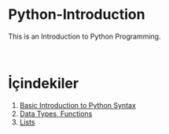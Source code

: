 # Python-Introduction
This is an Introduction to Python Programming.

<br>

İçindekiler
======
01. [Basic Introduction to Python Syntax](https://github.com/furkanyasar/Python-Introduction/blob/main/01%20lec01.py)
02. [Data Types, Functions](https://github.com/furkanyasar/Python-Introduction/blob/main/02%20variables.py)
03. [Lists](https://github.com/furkanyasar/Python-Introduction/blob/main/03%20list.py)
